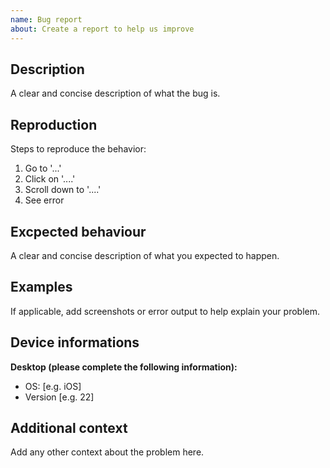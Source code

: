 ```yaml
---
name: Bug report
about: Create a report to help us improve
---
```

## Description

A clear and concise description of what the bug is.

## Reproduction

Steps to reproduce the behavior:

1. Go to '...'
2. Click on '....'
3. Scroll down to '....'
4. See error

## Excpected behaviour

A clear and concise description of what you expected to happen.

## Examples

If applicable, add screenshots or error output to help explain your problem.

## Device informations

**Desktop (please complete the following information):**

- OS: [e.g. iOS]
- Version [e.g. 22]

## Additional context

Add any other context about the problem here.
